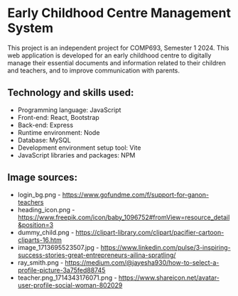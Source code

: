 # Early Childhood Centre Management System

This project is an independent project for COMP693, Semester 1 2024. This web application is developed for an early childhood centre to digitally manage their essential documents and information related to their children and teachers, and to improve communication with parents.

## Technology and skills used:
 - Programming language: JavaScript
 - Front-end: React, Bootstrap
 - Back-end: Express
 - Runtime environment: Node
 - Database: MySQL
 - Development environment setup tool: Vite
 - JavaScript libraries and packages: NPM


## Image sources:
- login_bg.png - https://www.gofundme.com/f/support-for-ganon-teachers
- heading_icon.png - https://www.freepik.com/icon/baby_1096752#fromView=resource_detail&position=3
- dummy_child.png - https://clipart-library.com/clipart/pacifier-cartoon-cliparts-16.htm
- image_1713695523507.jpg - https://www.linkedin.com/pulse/3-inspiring-success-stories-great-entrepreneurs-ailina-spratling/
- ray_smith.png - https://medium.com/@jayesha930/how-to-select-a-profile-picture-3a75fed88745 
- teacher.png_1714343176071.png - https://www.shareicon.net/avatar-user-profile-social-woman-802029
